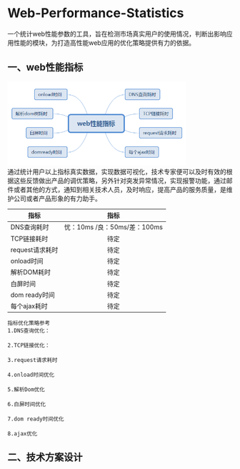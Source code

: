 # Web-Performance-Statistics
一个统计web性能参数的工具，旨在检测市场真实用户的使用情况，判断出影响应用性能的模块，为打造高性能web应用的优化策略提供有力的依据。

## 一、web性能指标
<img src='./doc/web-performance-parameters.png' width=400>
<br>
通过统计用户以上指标真实数据，实现数据可视化，技术专家便可以及时有效的根据这些反馈做出产品的调优策略，另外针对突发异常情况，实现报警功能，通过邮件或者其他的方式，通知到相关技术人员，及时响应，提高产品的服务质量，是维护公司或者产品形象的有力助手。

| 指标       | 指标           |
| ------------- |:-------------:|
| DNS查询耗时     | 忧：10ms /良：50ms/差：100ms |
| TCP链接耗时      | 待定      |
| request请求耗时 | 待定      |
| onload时间 | 待定      |
| 解析DOM耗时 | 待定      |
| 白屏时间 | 待定      |
| dom ready时间 | 待定      |
| 每个ajax耗时 | 待定      |
```
指标优化策略参考
1.DNS查询优化：

2.TCP链接优化：

3.request请求耗时

4.onload时间优化

5.解析Dom优化

6.白屏时间优化

7.dom ready时间优化

8.ajax优化
```

## 二、技术方案设计




